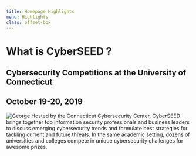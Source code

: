 ```yaml
---
title: Homepage Highlights
menu: Highlights
class: offset-box  
---
```

# What is CyberSEED ? 
## **Cybersecurity Competitions at the University of Connecticut**
## **October 19-20, 2019** 

![George](/images/Logo2.png?classes=float-right&resize=220)
Hosted by the Connecticut Cybersecurity Center, CyberSEED brings together top
information security professionals and business leaders to discuss
emerging cybersecurity trends and formulate best strategies for
tackling current and future threats. In the same academic setting,
dozens of universities and colleges compete in unique cybersecurity
challenges for awesome prizes.
